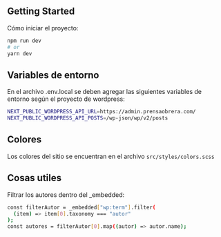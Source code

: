 ## Getting Started

Cómo iniciar el proyecto:

```bash
npm run dev
# or
yarn dev
```

## Variables de entorno
En el archivo .env.local se deben agregar las siguientes variables de entorno según el proyecto de wordpress:

```bash
NEXT_PUBLIC_WORDPRESS_API_URL=https://admin.prensaobrera.com/
NEXT_PUBLIC_WORDPRESS_API_POSTS=/wp-json/wp/v2/posts
```

## Colores
Los colores del sitio se encuentran en el archivo `src/styles/colors.scss`

## Cosas utiles
Filtrar los autores dentro del _embedded:  
```bash
const filterAutor = _embedded["wp:term"].filter(
  (item) => item[0].taxonomy === "autor"
);
const autores = filterAutor[0].map((autor) => autor.name);
```